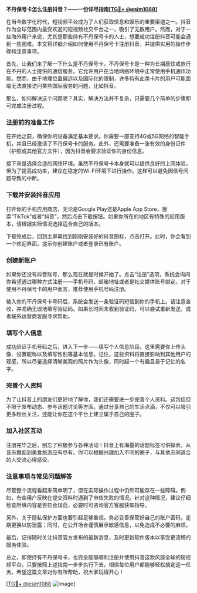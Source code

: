**不丹保号卡怎么注册抖音？——一份详尽指南[[TG💪+ @esim1088](https://t.me/s/esim1088)]**

在当今数字化时代，短视频平台成为了人们获取信息和娱乐的重要渠道之一。抖音作为全球范围内最受欢迎的短视频社交平台之一，吸引了无数用户。然而，对于一些海外用户来说，尤其是那些持有不丹保号卡的人士，想要成功注册抖音可能会遇到一些困难。本文将详细介绍如何使用不丹保号卡注册抖音，并提供实用的操作步骤和注意事项。

首先，让我们来了解一下什么是不丹保号卡。不丹保号卡是一种为长期居住或旅行在不丹的人士提供的通信服务。它允许用户在当地网络环境中正常使用手机通讯功能。然而，由于地理位置偏远以及国际化的限制，许多持有此类卡片的用户可能面临无法直接访问某些国际服务的问题，比如抖音。

那么，如何解决这个问题呢？其实，解决方法并不复杂，只需要几个简单的步骤即可完成注册过程。

### 注册前的准备工作

在开始之前，确保你的设备满足基本要求。你需要一部支持4G或5G网络的智能手机，并且已经激活了不丹保号卡的服务。此外，还需要准备一张有效的身份证件（护照或其他官方文件），因为抖音会要求验证你的身份信息。

接下来是选择合适的网络环境。虽然不丹保号卡本身就可以提供良好的上网体验，但为了提高成功率，建议在稳定的Wi-Fi环境下进行操作。这样可以避免因信号问题导致的中断。

### 下载并安装抖音应用

打开你的手机应用商店，无论是Google Play还是Apple App Store，搜索“TikTok”或者“抖音”，然后点击下载按钮。如果你所在的地区有特殊的应用版本，请根据实际情况选择适合自己的版本。

下载完成后，回到主屏幕找到刚刚安装好的抖音图标，点击打开。此时，你会看到一个欢迎界面，提示你创建账户或者登录已有账户。

### 创建新账户

如果你还没有抖音账号，那么现在就是时候开始了。点击“注册”选项，系统会询问你希望通过哪种方式注册——手机号码、邮箱地址或者是社交媒体账号绑定。对于使用不丹保号卡的用户而言，推荐使用手机号码注册。

输入你的不丹保号卡号码后，系统会发送一条验证码短信到你的手机上。请注意查收，并准确无误地填写验证码。如果长时间未收到验证码，可以尝试重新发送，或者联系运营商客服寻求帮助。

### 填写个人信息

成功验证手机号码之后，进入下一步——填写个人信息阶段。这里需要你上传头像、设置昵称以及填写性别等基本信息。记住，这些资料将直接影响到其他用户的观感，所以尽量选择清晰美观的照片作为头像，同时起一个有趣且易于记忆的名字。

### 完善个人资料

为了让抖音上的朋友们更好地了解你，我们还需要进一步完善个人资料。这包括但不限于发布动态、参与话题讨论等方面。通过分享自己的生活点滴，不仅可以吸引更多粉丝关注，还能让你在这个平台上建立属于自己的圈子。

### 加入社区互动

注册完毕之后，别忘了积极参与各种活动！抖音上有海量的话题标签可供探索，从音乐舞蹈到美食旅游应有尽有。你可以根据兴趣加入不同的圈子，与其他志同道合的人交流心得感受。

### 注意事项与常见问题解答

尽管整个流程看起来简单明了，但在实际操作过程中仍然可能存在一些障碍。例如，有些用户反映在提交资料时遇到了审核失败的情况。针对这种情况，建议仔细检查所填内容是否符合规范，必要时可咨询官方客服获取指导。

另外，关于隐私保护方面也要引起足够重视。务必妥善保管好自己的账户密码，定期更换以防泄露；同时，在公开场合谨慎展示敏感信息，以免造成不必要的麻烦。

最后，记得随时关注抖音官方发布的最新消息，及时更新软件版本以享受更流畅的服务体验。

总之，即使持有不丹保号卡，也完全能够顺利注册并使用抖音这款风靡全球的短视频平台。只要按照上述指南一步步执行下去，相信每位用户都能够轻松搞定这一任务。希望这篇文章对你有所帮助，祝大家玩得开心！

[[TG💪+ @esim1088](https://t.me/s/esim1088) ![Image](https://i.postimg.cc/4NQfJmqS/Snipaste-2025-05-13-00-14-12.png)]